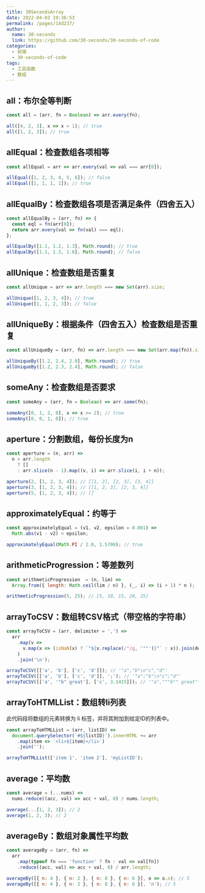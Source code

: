 ```yaml
---
title: 30SecondsArray
date: 2022-04-03 19:36:53
permalink: /pages/14d237/
author: 
  name: 30-seconds
  link: https://github.com/30-seconds/30-seconds-of-code
categories:
  - 前端
  - 30-seconds-of-code
tags:
  - 工具函数
  - 数组
---
```


## all：布尔全等判断

```javascript
const all = (arr, fn = Boolean) => arr.every(fn);
```

```javascript
all([4, 2, 3], x => x > 1); // true
all([1, 2, 3]); // true
```

## allEqual：检查数组各项相等

```javascript
const allEqual = arr => arr.every(val => val === arr[0]);
```

```javascript
allEqual([1, 2, 3, 4, 5, 6]); // false
allEqual([1, 1, 1, 1]); // true
```

## allEqualBy：检查数组各项是否满足条件（四舍五入）

```javascript
const allEqualBy = (arr, fn) => {
  const eql = fn(arr[0]);
  return arr.every(val => fn(val) === eql);
};
```

```javascript
allEqualBy([1.1, 1.2, 1.3], Math.round); // true
allEqualBy([1.1, 1.3, 1.6], Math.round); // false
```
## allUnique：检查数组是否重复

```javascript
const allUnique = arr => arr.length === new Set(arr).size;
```

```javascript
allUnique([1, 2, 3, 4]); // true
allUnique([1, 1, 2, 3]); // false
```

## allUniqueBy：根据条件（四舍五入）检查数组是否重复

```javascript
const allUniqueBy = (arr, fn) => arr.length === new Set(arr.map(fn)).size;
```

```javascript
allUniqueBy([1.2, 2.4, 2.9], Math.round); // true
allUniqueBy([1.2, 2.3, 2.4], Math.round); // false
```

## someAny：检查数组是否要求

```javascript
const someAny = (arr, fn = Boolean) => arr.some(fn);
```

```javascript
someAny([0, 1, 2, 0], x => x >= 2); // true
someAny([0, 0, 1, 0]); // true

```
## aperture：分割数组，每份长度为n

```javascript
const aperture = (n, arr) =>
  n > arr.length
    ? []
    : arr.slice(n - 1).map((v, i) => arr.slice(i, i + n));
```

```javascript
aperture(2, [1, 2, 3, 4]); // [[1, 2], [2, 3], [3, 4]]
aperture(3, [1, 2, 3, 4]); // [[1, 2, 3], [2, 3, 4]]
aperture(5, [1, 2, 3, 4]); // []
```

## approximatelyEqual：约等于

```javascript
const approximatelyEqual = (v1, v2, epsilon = 0.001) =>
  Math.abs(v1 - v2) < epsilon;
```

```javascript
approximatelyEqual(Math.PI / 2.0, 1.5708); // true
```
## arithmeticProgression：等差数列

```javascript
const arithmeticProgression  = (n, lim) =>
  Array.from({ length: Math.ceil(lim / n) }, (_, i) => (i + 1) * n );
```

```javascript
arithmeticProgression(5, 25); // [5, 10, 15, 20, 25]
```

## arrayToCSV：数组转CSV格式（带空格的字符串）

```javascript
const arrayToCSV = (arr, delimiter = ',') =>
  arr
    .map(v =>
      v.map(x => (isNaN(x) ? `"${x.replace(/"/g, '""')}"` : x)).join(delimiter)
    )
    .join('\n');
```

```javascript
arrayToCSV([['a', 'b'], ['c', 'd']]); // '"a","b"\n"c","d"'
arrayToCSV([['a', 'b'], ['c', 'd']], ';'); // '"a";"b"\n"c";"d"'
arrayToCSV([['a', '"b" great'], ['c', 3.1415]]); // '"a","""b"" great"\n"c",3.1415'
```

## arrayToHTMLList：数组转li列表

此代码段将数组的元素转换为 li 标签，并将其附加到给定ID的列表中。

```javascript
const arrayToHTMLList = (arr, listID) =>
  document.querySelector(`#${listID}`).innerHTML += arr
    .map(item => `<li>${item}</li>`)
    .join('');
```

```javascript
arrayToHTMLList(['item 1', 'item 2'], 'myListID');
```

## average：平均数

```javascript
const average = (...nums) =>
  nums.reduce((acc, val) => acc + val, 0) / nums.length;
```

```javascript
average(...[1, 2, 3]); // 2
average(1, 2, 3); // 2
```

## averageBy：数组对象属性平均数

```javascript
const averageBy = (arr, fn) =>
  arr
    .map(typeof fn === 'function' ? fn : val => val[fn])
    .reduce((acc, val) => acc + val, 0) / arr.length;
```

```javascript
averageBy([{ n: 4 }, { n: 2 }, { n: 8 }, { n: 6 }], o => o.n); // 5
averageBy([{ n: 4 }, { n: 2 }, { n: 8 }, { n: 6 }], 'n'); // 5
```
